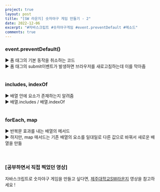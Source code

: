 ```yaml
---
project: true
layout: post
title: "[SW 라운지] 숫자야구 게임 만들기 - 2"
date: 2022-12-06
excerpt: "#자바스크립트 #숫자야구게임 #event.preventDefault #메소드"
comments: true
---
```


### event.preventDefault() <br>
▶️ 폼 태그의 기본 동작을 취소하는 코드 <br>
▶️ 폼 태그의 submit이벤트가 발생하면 브라우저를 새로고침하는데 이를 막아줌 <br> 
<br>
### includes, indexOf <br>
▶️ 배열 안에 요소가 존재하는지 알려줌 <br>
▶️ 배열.includes / 배열.indexOf <br> 
<br>
### forEach, map <br>
▶️ 반복문 효과를 내는 배열의 메서드 <br>
▶️ 하지만, map 매서드는 기존 배열의 요소를 일대일로 다른 값으로 바꿔서 새로운 배열을 만듦 <br> 
<br>
<br>

### [공부하면서 직접 찍었던 영상]

자바스크립트로 숫자야구 게임을 만들고 싶다면, [제주대학교SW라운지](https://www.youtube.com/watch?v=WDinn-ncpEQ&list=PLkb1-AwKYLZb0vV-DPGhtk_wHmrtYnh1G&index=6) 영상을 참고하세요 !


